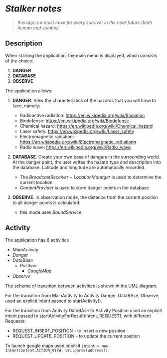 # ***Stalker notes***
>*this app is a must have for every survivor in the near future (both human and zombie)*
## **Description**
When starting the application, the main menu is displayed, which consists of the choice:
1. **DANGER**
2. **DATABASE**
3. **OBSERVE**

The application allows:
1. **DANGER**. View the characteristics of the hazards that you will have to face, namely:
   * Radioactive radiation: https://en.wikipedia.org/wiki/Radiation
   * Biodefense: https://en.wikipedia.org/wiki/Biodefense
   * Chemical hazard: https://en.wikipedia.org/wiki/Chemical_hazard
   * Laser safety: https://en.wikipedia.org/wiki/Laser_safety
   * Electromagnetic radiation: https://en.wikipedia.org/wiki/Electromagnetic_radiationn
   * Radio wave: https://en.wikipedia.org/wiki/Radio_wave
     
2. **DATABASE**. Create your own base of dangers in the surrounding world.
At the danger point, the user writes the hazard type and description into the database. Latitude and longitude are automatically recorded. 
   + The *BroadcastReceiver* + *LocationManager* is used to determine the current location
   + *ContentProvider* is used to store danger points in the database
3. **OBSERVE**. In observation mode, the distance from the current position to all danger points is calculated.
   + this mode uses *BoundService*
   
## **Activity**
The application has 6 activities
   + *MainActivity*
   + *Danger*
   + *DataBase*
       - *Position*
           - *GoogleMap*
   +  *Observe*

The scheme of transition between activities is shown in the UML diagram.

For the transition from MainActivity to Activity Danger, DataBAse, Observe, used an explicit intent passed to startActivity().

For the transition from Activity DataBAse to Activity Position used an explicit intent passed to startActivityForResult(intent, REQUEST), with different Requests:
  - REQUEST_INSERT_POSITION - to insert a new position
  - REQUEST_UPDATE_POSITION - to update the current position

To launch google maps used implicit `intent = new Intent(Intent.ACTION_VIEW, Uri.parse(address));`
